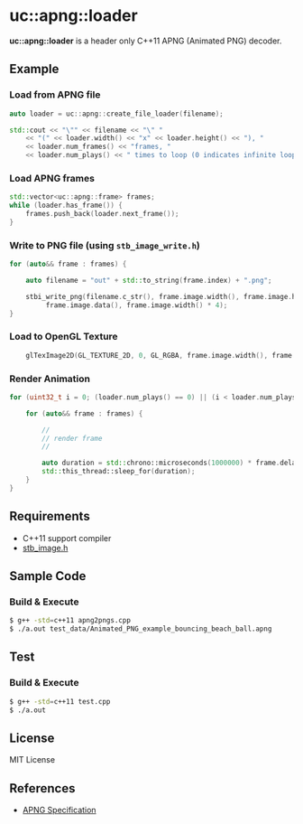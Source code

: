 # uc::apng::loader
**uc::apng::loader** is a header only C++11  APNG (Animated PNG) decoder.

## Example

### Load from APNG file

```cpp
auto loader = uc::apng::create_file_loader(filename);

std::cout << "\"" << filename << "\" " 
	<< "(" << loader.width() << "x" << loader.height() << "), " 
	<< loader.num_frames() << "frames, " 
	<< loader.num_plays() << " times to loop (0 indicates infinite looping).\n";
```

### Load APNG frames

```cpp
std::vector<uc::apng::frame> frames;
while (loader.has_frame()) {
	frames.push_back(loader.next_frame());
}
```

### Write to PNG file (using `stb_image_write.h`)

```cpp
for (auto&& frame : frames) {

	auto filename = "out" + std::to_string(frame.index) + ".png";

	stbi_write_png(filename.c_str(), frame.image.width(), frame.image.height(), 4,
		 frame.image.data(), frame.image.width() * 4);
}
```

### Load to OpenGL Texture

```cpp
	glTexImage2D(GL_TEXTURE_2D, 0, GL_RGBA, frame.image.width(), frame.image.height(), 0, GL_RGBA, GL_UNSIGNED_BYTE, frame.image.data());
```

### Render Animation

```cpp
for (uint32_t i = 0; (loader.num_plays() == 0) || (i < loader.num_plays()); ++i) {

	for (auto&& frame : frames) {

		//
		// render frame
		//

		auto duration = std::chrono::microseconds(1000000) * frame.delay_num / frame.delay_den;
		std::this_thread::sleep_for(duration);
	}
}
```




## Requirements

* C++11 support compiler
* [stb_image.h](https://github.com/nothings/stb)

## Sample Code

### Build & Execute

```bash
$ g++ -std=c++11 apng2pngs.cpp
$ ./a.out test_data/Animated_PNG_example_bouncing_beach_ball.apng
```

## Test

### Build & Execute

```bash
$ g++ -std=c++11 test.cpp
$ ./a.out
```

## License

MIT License

## References

* [APNG Specification](https://wiki.mozilla.org/APNG_Specification#.60fcTL.60:_The_Frame_Control_Chunk)
